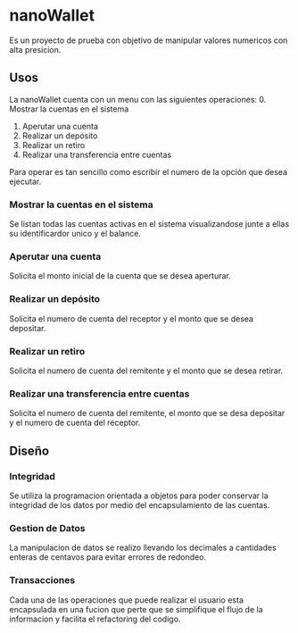# nanoWallet

Es un proyecto de prueba con objetivo de manipular valores numericos con alta presicion.

## Usos

La nanoWallet cuenta con un menu con las siguientes operaciones:
 0. Mostrar la cuentas en el sistema
 1. Aperutar una cuenta
 2. Realizar un depósito
 3. Realizar un retiro
 4. Realizar una transferencia entre cuentas

Para operar es tan sencillo como escribir el numero de la opción que desea ejecutar.

### Mostrar la cuentas en el sistema

Se listan todas las cuentas activas en el sistema visualizandose junte a ellas su identificardor unico y el balance.

### Aperutar una cuenta

Solicita el monto inicial de la cuenta que se desea aperturar.

### Realizar un depósito

Solicita el numero de cuenta del receptor y el monto que se desea depositar.

### Realizar un retiro

Solicita el numero de cuenta del remitente y el monto que se desea retirar.

### Realizar una transferencia entre cuentas

Solicita el numero de cuenta del remitente, el monto que se desa depositar y el numero de cuenta del receptor.

## Diseño 

### Integridad

Se utiliza la programacion orientada a objetos para poder conservar la integridad de los datos por medio del encapsulamiento de las cuentas.

### Gestion de Datos

La manipulacion de datos se realizo llevando los decimales a cantidades enteras de centavos para evitar errores de redondeo.

### Transacciones

Cada una de las operaciones que puede realizar el usuario esta encapsulada en una fucion que perte que se simplifique el flujo de la informacion y facilita el refactoring del codigo.